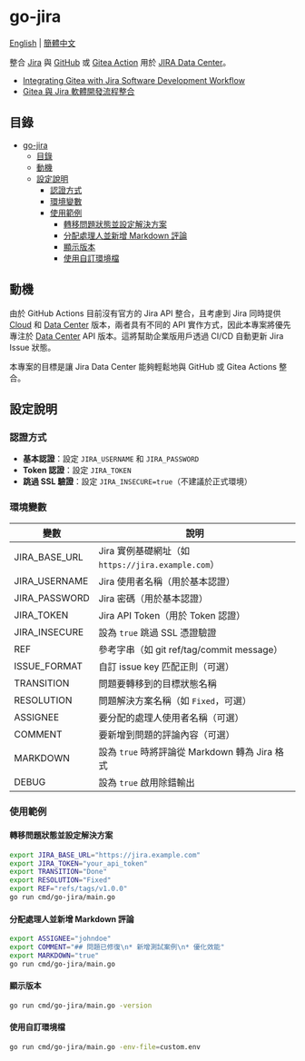 # go-jira

[English](./README.md) | [簡體中文](./README.zh-cn.md)

整合 [Jira][1] 與 [GitHub][2] 或 [Gitea Action][3] 用於 [JIRA Data Center][4]。

- [Integrating Gitea with Jira Software Development Workflow][01]
- [Gitea 與 Jira 軟體開發流程整合][02]

[01]: https://blog.wu-boy.com/2025/03/gitea-jira-integration-en/
[02]: https://blog.wu-boy.com/2025/03/gitea-jira-integration-zh-tw/
[1]: https://www.atlassian.com/software/jira
[2]: https://docs.github.com/en/actions
[3]: https://docs.gitea.com/usage/actions/overview
[4]: https://www.atlassian.com/enterprise/data-center/jira

## 目錄

- [go-jira](#go-jira)
  - [目錄](#目錄)
  - [動機](#動機)
  - [設定說明](#設定說明)
    - [認證方式](#認證方式)
    - [環境變數](#環境變數)
    - [使用範例](#使用範例)
      - [轉移問題狀態並設定解決方案](#轉移問題狀態並設定解決方案)
      - [分配處理人並新增 Markdown 評論](#分配處理人並新增-markdown-評論)
      - [顯示版本](#顯示版本)
      - [使用自訂環境檔](#使用自訂環境檔)

## 動機

由於 GitHub Actions 目前沒有官方的 Jira API 整合，且考慮到 Jira 同時提供 [Cloud][5] 和 [Data Center][6] 版本，兩者具有不同的 API 實作方式，因此本專案將優先專注於 [Data Center][6] API 版本。這將幫助企業版用戶透過 CI/CD 自動更新 Jira Issue 狀態。

本專案的目標是讓 Jira Data Center 能夠輕鬆地與 GitHub 或 Gitea Actions 整合。

## 設定說明

### 認證方式

- **基本認證**：設定 `JIRA_USERNAME` 和 `JIRA_PASSWORD`
- **Token 認證**：設定 `JIRA_TOKEN`
- **跳過 SSL 驗證**：設定 `JIRA_INSECURE=true`（不建議於正式環境）

### 環境變數

| 變數              | 說明                                               |
|-------------------|----------------------------------------------------|
| JIRA_BASE_URL     | Jira 實例基礎網址（如 `https://jira.example.com`）  |
| JIRA_USERNAME     | Jira 使用者名稱（用於基本認證）                    |
| JIRA_PASSWORD     | Jira 密碼（用於基本認證）                          |
| JIRA_TOKEN        | Jira API Token（用於 Token 認證）                  |
| JIRA_INSECURE     | 設為 `true` 跳過 SSL 憑證驗證                      |
| REF               | 參考字串（如 git ref/tag/commit message）           |
| ISSUE_FORMAT      | 自訂 issue key 匹配正則（可選）                    |
| TRANSITION        | 問題要轉移到的目標狀態名稱                         |
| RESOLUTION        | 問題解決方案名稱（如 `Fixed`，可選）                |
| ASSIGNEE          | 要分配的處理人使用者名稱（可選）                    |
| COMMENT           | 要新增到問題的評論內容（可選）                      |
| MARKDOWN          | 設為 `true` 時將評論從 Markdown 轉為 Jira 格式      |
| DEBUG             | 設為 `true` 啟用除錯輸出                            |

### 使用範例

#### 轉移問題狀態並設定解決方案

```bash
export JIRA_BASE_URL="https://jira.example.com"
export JIRA_TOKEN="your_api_token"
export TRANSITION="Done"
export RESOLUTION="Fixed"
export REF="refs/tags/v1.0.0"
go run cmd/go-jira/main.go
```

#### 分配處理人並新增 Markdown 評論

```bash
export ASSIGNEE="johndoe"
export COMMENT="## 問題已修復\n* 新增測試案例\n* 優化效能"
export MARKDOWN="true"
go run cmd/go-jira/main.go
```

#### 顯示版本

```bash
go run cmd/go-jira/main.go -version
```

#### 使用自訂環境檔

```bash
go run cmd/go-jira/main.go -env-file=custom.env
```

[5]: https://developer.atlassian.com/cloud/jira/platform/
[6]: https://developer.atlassian.com/server/jira/platform/
